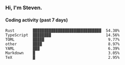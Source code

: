 ### Hi, I'm Steven.

#### Coding activity (past 7 days)
```
Rust        ▓▓▓▓▓▓▓▓▓▓▓▓▓▓▓▓▓▓▓▓▓▓▓▓▓▓▓▓▓▓  54.30%
TypeScript  ▓▓▓▓▓▓▓▓                        14.56%
TOML        ▓▓▓▓▓                            9.77%
other       ▓▓▓▓                             8.97%
YAML        ▓▓▓                              6.39%
Markdown    ▓                                3.05%
TeX         ▓                                2.95%
```
